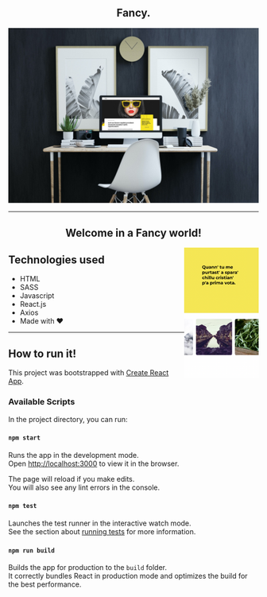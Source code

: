 <h2 align="center">Fancy.</h2>

<p align="center">
  <img src="./mockup.jpg" alt="fancy"/>
</p>

<hr>

<h2 align="center">Welcome in a Fancy world!</h2>
<img align="right" src="./mockup2.png" alt="fancy" width=150/>

<h2>Technologies used</h2>
  <ul>
    <li>HTML</li>
    <li>SASS</li>
    <li>Javascript</li>
    <li>React.js</li>
    <li>Axios</li>
    <li>Made with ❤️</li>
  </ul>

<hr>

## How to run it!

This project was bootstrapped with [Create React App](https://github.com/facebook/create-react-app).

### Available Scripts

In the project directory, you can run:

#### `npm start`

Runs the app in the development mode.\
Open [http://localhost:3000](http://localhost:3000) to view it in the browser.

The page will reload if you make edits.\
You will also see any lint errors in the console.

#### `npm test`

Launches the test runner in the interactive watch mode.\
See the section about [running tests](https://facebook.github.io/create-react-app/docs/running-tests) for more information.

#### `npm run build`

Builds the app for production to the `build` folder.\
It correctly bundles React in production mode and optimizes the build for the best performance.
